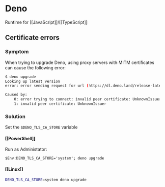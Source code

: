 # Deno

Runtime for [[JavaScript]]/[[TypeScript]]

## Certificate errors

### Symptom

When trying to upgrade Deno, using proxy servers with MITM certificates can cause the following error:

```bash
$ deno upgrade
Looking up latest version
error: error sending request for url (https://dl.deno.land/release-latest.txt): error trying to connect: invalid peer certificate: UnknownIssuer

Caused by:
    0: error trying to connect: invalid peer certificate: UnknownIssuer
    1: invalid peer certificate: UnknownIssuer
```

### Solution

Set the `$DENO_TLS_CA_STORE` variable

#### [[PowerShell]]

Run as Administator:

```pwsh
$Env:DENO_TLS_CA_STORE='system'; deno upgrade
```

#### [[Linux]]

```bash
DENO_TLS_CA_STORE=system deno upgrade
```
